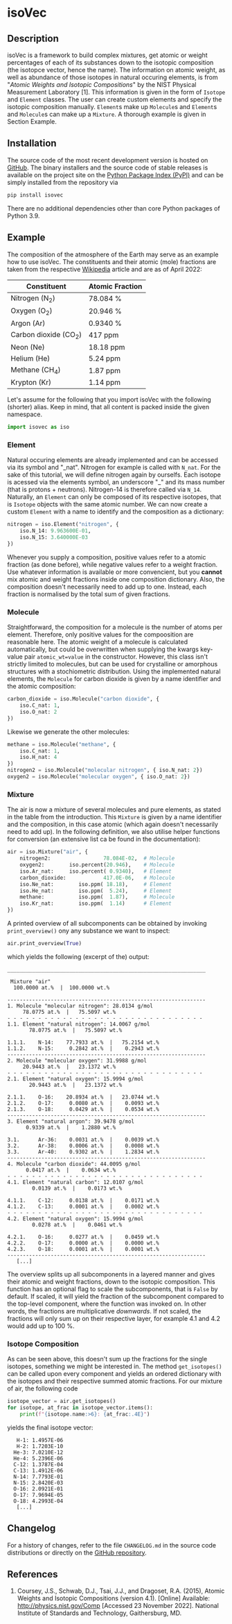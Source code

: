 # isoVec

## Description

isoVec is a framework to build complex mixtures, get atomic or weight percentages of each of its substances down to the isotopic composition (the isotopce vector, hence the name).
The information on atomic weight, as well as abundance of those isotopes in natural occuring elements, is from "*Atomic Weights and Isotopic Compositions*" by the NIST Physical Measurement Laboratory [1].
This information is given in the form of `Isotope` and `Element` classes.
The user can create custom elements and specify the isotopic composition manually. `Element`s make up `Molecule`s and `Element`s and `Molecule`s can make up a `Mixture`.
A thorough example is given in Section Example.


## Installation

The source code of the most recent development version is hosted on [GitHub](https://github.com/jmercz/isoVec).
The binary installers and the source code of stable releases is available on the project site on the [Python Package Index (PyPI)](https://pypi.org/project/isovec) and can be simply installed from the repository via

```sh
pip install isovec
```

There are no additional dependencies other than core Python packages of Python 3.9.


## Example

The composition of the atmosphere of the Earth may serve as an example how to use isoVec.
The constituents and their atomic (mole) fractions are taken from the respective [Wikipedia](https://en.wikipedia.org/wiki/Atmosphere_of_Earth#Composition) article and are as of April 2022:

| Constituent                     | Atomic Fraction        |
| ------------------------------- | ---------------------- |
| Nitrogen (N<sub>2</sub>)        | 78.084 %               |
| Oxygen (O<sub>2</sub>)          | 20.946 %               |
| Argon (Ar)                      | 0.9340 %               |
| Carbon dioxide (CO<sub>2</sub>) | 417 ppm                |
| Neon (Ne)                       | 18.18 ppm              |
| Helium (He)                     | 5.24 ppm               |
| Methane (CH<sub>4</sub>)        | 1.87 ppm               |
| Krypton (Kr)                    | 1.14 ppm               |

Let's assume for the following that you import isoVec with the following (shorter) alias.
Keep in mind, that all content is packed inside the given namespace.

```python
import isovec as iso
```

### Element

Natural occuring elements are already implemented and can be accessed via its symbol and "_nat".
Nitrogen for example is called with `N_nat`.
For the sake of this tutorial, we will define nitrogen again by ourselfs.
Each isotope is acessed via the elements symbol, an underscore "\_" and its mass number (that is protons + neutrons).
Nitrogen-14 is therefore called via `N_14`.
Naturally, an `Element` can only be composed of its respective isotopes, that is `Isotope` objects with the same atomic number.
We can now create a custom `Element` with a name to identify and the composition as a dictionary:

```python
nitrogen = iso.Element("nitrogen", {
    iso.N_14: 9.963600E-01,
    iso.N_15: 3.640000E-03
})
```

Whenever you supply a composition, positive values refer to a atomic fraction (as done before), while negative values refer to a weight fraction.
Use whatever information is available or more convencient, but you **cannot** mix atomic and weight fractions inside one composition dictionary.
Also, the composition doesn't necessarily need to add up to one.
Instead, each fraction is normalised by the total sum of given fractions.

### Molecule

Straightforward, the composition for a molecule is the number of atoms per element.
Therefore, only positive values for the compoosition are reasonable here.
The atomic weight of a molecule is calculated automatically, but could be overwritten when supplying the kwargs key-value pair `atomic_wt=value` in the constructor.
However, this class isn't strictly limited to molecules, but can be used for crystalline or amorphous structures with a stochiometric distribution.
Using the implemented natural elements, the `Molecule` for carbon dioxide is given by a name identifier and the atomic composition:

```python
carbon_dioxide = iso.Molecule("carbon dioxide", {
    iso.C_nat: 1,
    iso.O_nat: 2
})
```

Likewise we generate the other molecules:

```python
methane = iso.Molecule("methane", {
    iso.C_nat: 1,
    iso.H_nat: 4
})
nitrogen2 = iso.Molecule("molecular nitrogen", { iso.N_nat: 2})
oxygen2 = iso.Molecule("molecular oxygen", { iso.O_nat: 2})
```

### Mixture

The air is now a mixture of several molecules and pure elements, as stated in the table from the introduction.
This `Mixture` is given by a name identifier and the composition, in this case atomic (which again doesn't necessarily need to add up).
In the following definition, we also utilise helper functions for conversion (an extensive list ca be found in the documentation):

```python
air = iso.Mixture("air", {
    nitrogen2:                 78.084E-02,  # Molecule
    oxygen2:        iso.percent(20.946),    # Molecule
    iso.Ar_nat:     iso.percent( 0.9340),   # Element
    carbon_dioxide:            417.0E-06,   # Molecule
    iso.Ne_nat:        iso.ppm( 18.18),     # Element
    iso.He_nat:        iso.ppm(  5.24),     # Element
    methane:           iso.ppm(  1.87),     # Molecule
    iso.Kr_nat:        iso.ppm(  1.14)      # Element
})
```

A printed overview of all subcomponents can be obtained by invoking `print_overview()` ony any substance we want to inspect:

```python
air.print_overview(True)
```

which yields the following (excerpt of the) output:

```
________________________________________________________________

 Mixture "air"
  100.0000 at.%  |  100.0000 wt.%

----------------------------------------------------------------
1. Molecule "molecular nitrogen": 28.0134 g/mol
     78.0775 at.%  |   75.5097 wt.%
- - - - - - - - - - - - - - - - - - - - - - - - - - - - - - - -
1.1. Element "natural nitrogen": 14.0067 g/mol
       78.0775 at.%  |   75.5097 wt.%

1.1.1.    N-14:    77.7933 at.%  |   75.2154 wt.%
1.1.2.    N-15:     0.2842 at.%  |    0.2943 wt.%
----------------------------------------------------------------
2. Molecule "molecular oxygen": 31.9988 g/mol
     20.9443 at.%  |   23.1372 wt.%
- - - - - - - - - - - - - - - - - - - - - - - - - - - - - - - -
2.1. Element "natural oxygen": 15.9994 g/mol
       20.9443 at.%  |   23.1372 wt.%

2.1.1.    O-16:    20.8934 at.%  |   23.0744 wt.%
2.1.2.    O-17:     0.0080 at.%  |    0.0093 wt.%
2.1.3.    O-18:     0.0429 at.%  |    0.0534 wt.%
----------------------------------------------------------------
3. Element "natural argon": 39.9478 g/mol
      0.9339 at.%  |    1.2880 wt.%

3.1.      Ar-36:    0.0031 at.%  |    0.0039 wt.%
3.2.      Ar-38:    0.0006 at.%  |    0.0008 wt.%
3.3.      Ar-40:    0.9302 at.%  |    1.2834 wt.%
----------------------------------------------------------------
4. Molecule "carbon dioxide": 44.0095 g/mol
      0.0417 at.%  |    0.0634 wt.%
- - - - - - - - - - - - - - - - - - - - - - - - - - - - - - - -
4.1. Element "natural carbon": 12.0107 g/mol
        0.0139 at.%  |    0.0173 wt.%

4.1.1.    C-12:     0.0138 at.%  |    0.0171 wt.%
4.1.2.    C-13:     0.0001 at.%  |    0.0002 wt.%
- - - - - - - - - - - - - - - - - - - - - - - - - - - - - - - -
4.2. Element "natural oxygen": 15.9994 g/mol
        0.0278 at.%  |    0.0461 wt.%

4.2.1.    O-16:     0.0277 at.%  |    0.0459 wt.%
4.2.2.    O-17:     0.0000 at.%  |    0.0000 wt.%
4.2.3.    O-18:     0.0001 at.%  |    0.0001 wt.%
----------------------------------------------------------------
   [...]
```

The overview splits up all subcomponents in a layered manner and gives their atomic and weight fractions, down to the isotopic composition.
This function has an optional flag to scale the subcomponents, that is `False` by default.
If scaled, it will yield the fraction of the subcomponent compared to the top-level component, where the function was invoked on.
In other words, the fractions are multiplicative *downwards*.
If not scaled, the fractions will only sum up on their respective layer, for example 4.1 and 4.2 would add up to 100 %.

### Isotope Composition

As can be seen above, this doesn't sum up the fractions for the single isotopes, something we might be interested in.
The method `get_isotopes()` can be called upon every component and yields an ordered dictionary with the isotopes and their respective summed atomic fractions.
For our mixture of air, the following code

```python
isotope_vector = air.get_isotopes()
for isotope, at_frac in isotope_vector.items():
    print(f"{isotope.name:>6}: {at_frac:.4E}")
```

yields the final isotope vector:

```
   H-1: 1.4957E-06
   H-2: 1.7203E-10
  He-3: 7.0210E-12
  He-4: 5.2396E-06
  C-12: 1.3787E-04
  C-13: 1.4912E-06
  N-14: 7.7793E-01
  N-15: 2.8420E-03
  O-16: 2.0921E-01
  O-17: 7.9694E-05
  O-18: 4.2993E-04
   [...]
```


## Changelog

For a history of changes, refer to the file `CHANGELOG.md` in the source code distributions or directly on the [GitHub repository](https://github.com/jmercz/isoVec/blob/main/README.md).

## References

1. Coursey, J.S., Schwab, D.J., Tsai, J.J., and Dragoset, R.A. (2015), Atomic Weights and Isotopic Compositions (version 4.1). [Online] Available: http://physics.nist.gov/Comp [Accessed 23 November 2022]. National Institute of Standards and Technology, Gaithersburg, MD.